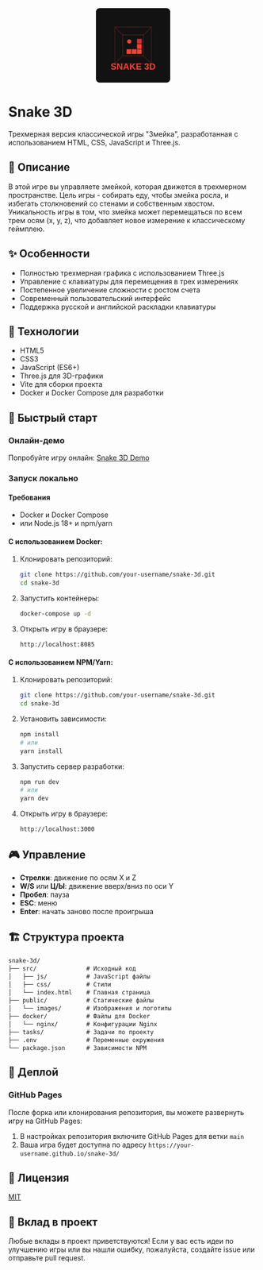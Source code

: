<div align="center">
  <img src="public/images/logo.svg" alt="Snake 3D Logo" width="150">
</div>

# Snake 3D

Трехмерная версия классической игры "Змейка", разработанная с использованием HTML, CSS, JavaScript и Three.js.

## 📖 Описание

В этой игре вы управляете змейкой, которая движется в трехмерном пространстве. Цель игры - собирать еду, чтобы змейка росла, и избегать столкновений со стенами и собственным хвостом. Уникальность игры в том, что змейка может перемещаться по всем трем осям (x, y, z), что добавляет новое измерение к классическому геймплею.

## ✨ Особенности

- Полностью трехмерная графика с использованием Three.js
- Управление с клавиатуры для перемещения в трех измерениях
- Постепенное увеличение сложности с ростом счета
- Современный пользовательский интерфейс
- Поддержка русской и английской раскладки клавиатуры

## 🔧 Технологии

- HTML5
- CSS3
- JavaScript (ES6+)
- Three.js для 3D-графики
- Vite для сборки проекта
- Docker и Docker Compose для разработки

## 🚀 Быстрый старт

### Онлайн-демо

Попробуйте игру онлайн: [Snake 3D Demo](https://your-username.github.io/snake-3d/)

### Запуск локально

#### Требования

- Docker и Docker Compose
- или Node.js 18+ и npm/yarn

#### С использованием Docker:

1. Клонировать репозиторий:
   ```bash
   git clone https://github.com/your-username/snake-3d.git
   cd snake-3d
   ```

2. Запустить контейнеры:
   ```bash
   docker-compose up -d
   ```

3. Открыть игру в браузере:
   ```
   http://localhost:8085
   ```

#### С использованием NPM/Yarn:

1. Клонировать репозиторий:
   ```bash
   git clone https://github.com/your-username/snake-3d.git
   cd snake-3d
   ```

2. Установить зависимости:
   ```bash
   npm install
   # или
   yarn install
   ```

3. Запустить сервер разработки:
   ```bash
   npm run dev
   # или
   yarn dev
   ```

4. Открыть игру в браузере:
   ```
   http://localhost:3000
   ```

## 🎮 Управление

- **Стрелки**: движение по осям X и Z
- **W/S** или **Ц/Ы**: движение вверх/вниз по оси Y
- **Пробел**: пауза
- **ESC**: меню
- **Enter**: начать заново после проигрыша

## 🏗️ Структура проекта

```
snake-3d/
├── src/              # Исходный код
│   ├── js/           # JavaScript файлы
│   ├── css/          # Стили
│   └── index.html    # Главная страница
├── public/           # Статические файлы
│   └── images/       # Изображения и логотипы
├── docker/           # Файлы для Docker
│   └── nginx/        # Конфигурации Nginx
├── tasks/            # Задачи по проекту
├── .env              # Переменные окружения
└── package.json      # Зависимости NPM
```

## 🚢 Деплой

### GitHub Pages

После форка или клонирования репозитория, вы можете развернуть игру на GitHub Pages:

1. В настройках репозитория включите GitHub Pages для ветки `main`
2. Ваша игра будет доступна по адресу `https://your-username.github.io/snake-3d/`

## 📝 Лицензия

[MIT](LICENSE)

## 🤝 Вклад в проект

Любые вклады в проект приветствуются! Если у вас есть идеи по улучшению игры или вы нашли ошибку, пожалуйста, создайте issue или отправьте pull request. 